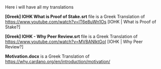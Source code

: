 Here i will have all my translations

**[Greek] IOHK What is Proof of Stake.srt** file is a Greek Translation of https://www.youtube.com/watch?v=lT6e8uWn1Os [IOHK | What is Proof of Stake?]

**[Greek] IOHK - Why Peer Review.srt** file is a Greek Translation of https://www.youtube.com/watch?v=MV8ANlktGoI [IOHK | Why Peer Review?]

**Motivation.docx** is a Greek Translation of https://why.cardano.org/en/introduction/motivation/
